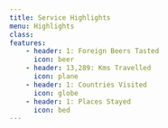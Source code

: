 ```yaml
---
title: Service Highlights
menu: Highlights
class: 
features:
	- header: 1: Foreign Beers Tasted
	  icon: beer
	- header: 13,289: Kms Travelled
	  icon: plane
	- header: 1: Countries Visited
	  icon: globe
	- header: 1: Places Stayed
	  icon: bed
---
```

